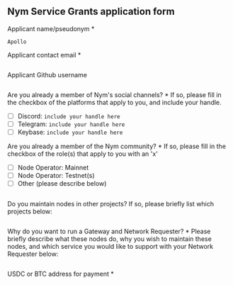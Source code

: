 Nym Service Grants application form 
------------------------------------

Applicant name/pseudonym *
```
Apollo
```

Applicant contact email *
```
```

Applicant Github username
```
```

Are you already a member of Nym's social channels? * 
If so, please fill in the checkbox of the platforms that apply to you, and include your handle. 
- [ ] Discord: `include your handle here`
- [ ] Telegram: `include your handle here`
- [ ] Keybase: `include your handle here`

Are you already a member of the Nym community? * 
If so, please fill in the checkbox of the role(s) that apply to you with an 'x' 
- [ ] Node Operator: Mainnet 
- [ ] Node Operator: Testnet(s)
- [ ] Other (please describe below)
```
```

Do you maintain nodes in other projects? 
If so, please briefly list which projects below: 
```
```

Why do you want to run a Gateway and Network Requester? * 
Please briefly describe what these nodes do, why you wish to maintain these nodes, and which service you would like to support with your Network Requester below: 
```
```

USDC or BTC address for payment * 
```
```
